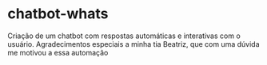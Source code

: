 # chatbot-whats
Criação de um chatbot com respostas automáticas e interativas com o usuário.
Agradecimentos especiais a minha tia Beatriz, que com uma dúvida me motivou a essa automação
